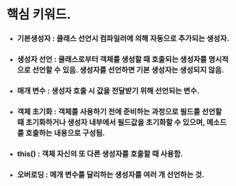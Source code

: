# 핵심 키워드.
- ### 기본생성자 : 클래스 선언시 컴파일러에 의해 자동으로 추가되는 생성자.
- ### 생성자 선언 : 클래스로부터 객체를 생성할 때 호출되는 생성자를 명시적으로 선언할 수 있음. 생성자를 선언하면 기본 생성자는 생성되지 않음.
- ### 매개 변수 : 생성자 호출 시 값을 전달받기 위해 선언되는 변수.
- ### 객체 초기화 : 객체를 사용하기 전에 준비하는 과정으로 필드를 선언할 때 초기화하거나 생성자 내부에서 필드값을 초기화할 수 있으며, 메소드를 호출하는 내용으로 구성됨.
- ### this() : 객체 자신의 또 다른 생성자를 호출할 때 사용함.
- ### 오버로딩 : 메개 변수를 달리하는 생성자를 여러 개 선언하는 것.
 